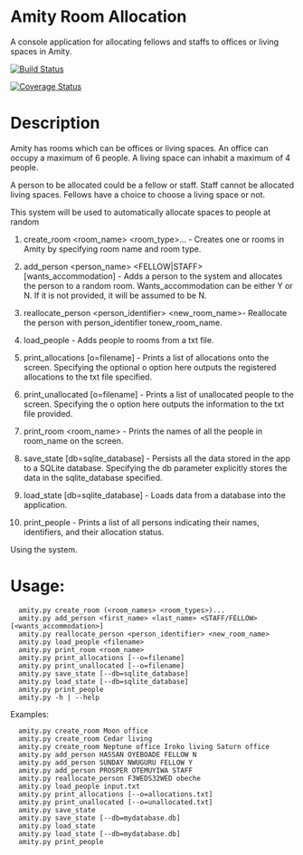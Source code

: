 # Amity Room Allocation
A console application for allocating fellows and staffs to offices or living spaces in Amity.

[![Build Status](https://travis-ci.org/andela-hoyeboade/amity_model.svg?branch=working)](https://travis-ci.org/andela-hoyeboade/amity_model)

[![Coverage Status](https://coveralls.io/repos/github/andela-hoyeboade/amity_model/badge.svg?branch=working)](https://coveralls.io/github/andela-hoyeboade/amity_model?branch=working)

# Description

Amity has rooms which can be offices or living spaces. An office can occupy a maximum of 6 people. A living space can inhabit a maximum of 4 people.

A person to be allocated could be a fellow or staff. Staff cannot be allocated living spaces. Fellows have a choice to choose a living space or not.

This system will be used to automatically allocate spaces to people at random

1. create_room <room_name> <room_type>...​ - Creates one or rooms in Amity by specifying room name and room type. 

2. add_person <person_name> <FELLOW|STAFF> [wants_accommodation]​ - Adds a person to the system and allocates the person to a random room. Wants_accommodation​ can be either ​Y​ or ​N​. If it is not provided, it will be assumed to be ​N​.

3. reallocate_person <person_identifier> <new_room_name>​ - Reallocate the person with ​person_identifier​ to ​new_room_name​.

4. load_people​ - Adds people to rooms from a txt file. 

5. print_allocations [­o=filename]​ - Prints a list of allocations onto the screen. Specifying the optional ​­o​ option here outputs the registered allocations to the txt file specified. 

6. print_unallocated [­o=filename]​ - Prints a list of unallocated people to the screen. Specifying the ​­o​ option here outputs the information to the txt file provided.

7. print_room <room_name>​ - Prints the names of all the people in ​room_name​ on the screen.

8. save_state [­­db=sqlite_database]​ - Persists all the data stored in the app to a SQLite database. Specifying the ​­­db​ parameter explicitly stores the data in the sqlite_database​ specified.

9. load_state [db=sqlite_database] - Loads data from a database into the application.

10. print_people - Prints a list of all persons indicating their names, identifiers, and their allocation status.

Using the system.

# Usage:
```
  amity.py create_room (<room_names> <room_types>)...
  amity.py add_person <first_name> <last_name> <STAFF/FELLOW> [<wants_accommodation>]
  amity.py reallocate_person <person_identifier> <new_room_name>
  amity.py load_people <filename>
  amity.py print_room <room_name>
  amity.py print_allocations [--o=filename]
  amity.py print_unallocated [--o=filename]
  amity.py save_state [--db=sqlite_database]
  amity.py load_state [--db=sqlite_database]
  amity.py print_people
  amity.py -h | --help
```
Examples:
```
  amity.py create_room Moon office
  amity.py create_room Cedar living
  amity.py create_room Neptune office Iroko living Saturn office
  amity.py add_person HASSAN OYEBOADE FELLOW N
  amity.py add_person SUNDAY NWUGURU FELLOW Y
  amity.py add_person PROSPER OTEMUYIWA STAFF
  amity.py reallocate_person F3WEDS32WED obeche
  amity.py load_people input.txt
  amity.py print_allocations [--o=allocations.txt]
  amity.py print_unallocated [--o=unallocated.txt]
  amity.py save_state
  amity.py save_state [--db=mydatabase.db]
  amity.py load_state
  amity.py load_state [--db=mydatabase.db]
  amity.py print_people
  
```